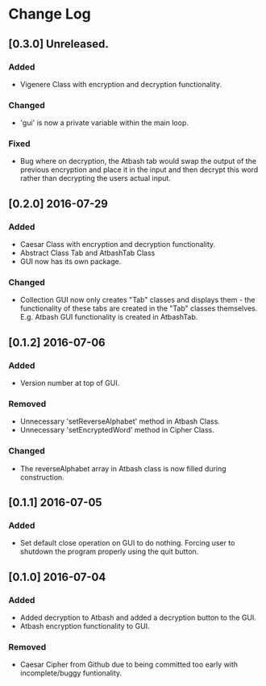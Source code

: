 # Change Log

## [0.3.0] Unreleased.
### Added
 * Vigenere Class with encryption and decryption functionality.

### Changed
 * 'gui' is now a private variable within the main loop.

### Fixed
 * Bug where on decryption, the Atbash tab would swap the output of the previous encryption and place it in the input and then decrypt this word rather than decrypting the users actual input.

## [0.2.0] 2016-07-29
### Added
 * Caesar Class with encryption and decryption functionality.
 * Abstract Class Tab and AtbashTab Class
 * GUI now has its own package.

### Changed
 * Collection GUI now only creates "Tab" classes and displays them - the functionality of these tabs are created in the "Tab" classes themselves. E.g. Atbash GUI functionality is created in AtbashTab.

## [0.1.2] 2016-07-06
### Added
 * Version number at top of GUI.

### Removed
 * Unnecessary 'setReverseAlphabet' method in Atbash Class.
 * Unnecessary 'setEncryptedWord' method in Cipher Class.

### Changed
 * The reverseAlphabet array in Atbash class is now filled during construction.

## [0.1.1] 2016-07-05
### Added
  * Set default close operation on GUI to do nothing. Forcing user to shutdown the program properly using the quit button.

## [0.1.0] 2016-07-04
### Added
 * Added decryption to Atbash and added a decryption button to the GUI.
 * Atbash encryption functionality to GUI.

### Removed
  * Caesar Cipher from Github due to being committed too early with incomplete/buggy funtionality.
